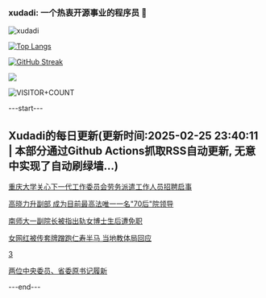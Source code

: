 ### xudadi: 一个热衷开源事业的程序员 👋

![xudadi](https://github-readme-stats-git-masterorgs-github-readme-stats-team.vercel.app/api?username=xudadi)

[![Top Langs](https://github-readme-stats.vercel.app/api/top-langs/?username=xudadi)](https://github.com/anuraghazra/github-readme-stats)

[![GitHub Streak](https://streak-stats.demolab.com?user=xudadi&locale=zh_Hans)](https://git.io/streak-stats)

![](https://raw.githubusercontent.com/xudadi/xudadi/main/assets/github-contribution-grid-snake.svg)

![VISITOR+COUNT](https://komarev.com/ghpvc/?username=xudadi&label=VISITOR+COUNT)


---start---

## Xudadi的每日更新(更新时间:2025-02-25 23:40:11 | 本部分通过Github Actions抓取RSS自动更新, 无意中实现了自动刷绿墙...)

[重庆大学关心下一代工作委员会劳务派遣工作人员招聘启事](https://www.gongkaoleida.com/article/2300423)

[高晓力升副部 成为目前最高法唯一一名"70后"院领导](https://m.163.com/news/article/JP8VBJSQ0512B07B.html)

[南师大一副院长被指出轨女博士生后遭免职](https://m.163.com/news/article/JP8SRJV70001899N.html)

[女网红被传套牌蹭跑仁寿半马 当地教体局回应](https://m.163.com/news/article/JP8R3218053469M5.html)

[3](https://m.163.com/touch/news/sub/domestic)

[两位中央委员、省委原书记履新](https://m.163.com/news/article/JP8QTMBL0001899O.html)

---end---
